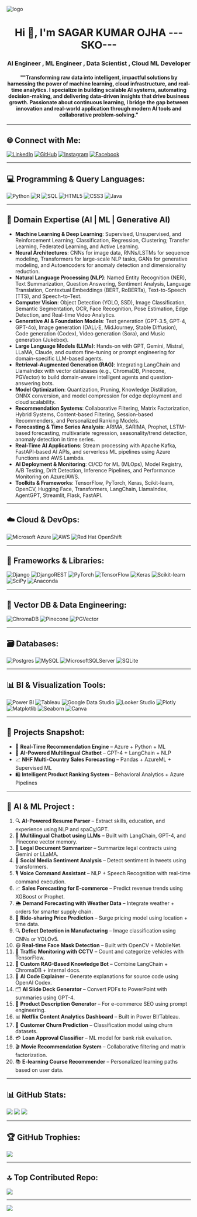 ![logo](https://github.com/Sagar10042002/Sagar10042002/assets/125241597/7bbe52c6-1647-4f3f-af49-5ae3059c8ecb)

<h1 align="center">Hi 👋, I'm SAGAR KUMAR OJHA ---SKO---</h1>
<h3 align="center">AI Engineer , ML Engineer , Data Scientist , Cloud ML Developer</h3>
<h4 align="center">""Transforming raw data into intelligent, impactful solutions by harnessing the power of machine learning, cloud infrastructure, and real-time analytics. I specialize in building scalable AI systems, automating decision-making, and delivering data-driven insights that drive business growth. Passionate about continuous learning, I bridge the gap between innovation and real-world application through modern AI tools and collaborative problem-solving."</h4>

---

## 🌐 Connect with Me:
[![LinkedIn](https://img.shields.io/badge/LinkedIn-%230077B5.svg?logo=linkedin&logoColor=white)](https://linkedin.com/in/sagar-kumar-ojha-594099219) 
[![GitHub](https://img.shields.io/badge/GitHub-%2312100E.svg?logo=github&logoColor=white)](https://github.com/Sagar10042002)
[![Instagram](https://img.shields.io/badge/Instagram-%23E4405F.svg?logo=Instagram&logoColor=white)](https://instagram.com/sagar.ojha.35325) 
[![Facebook](https://img.shields.io/badge/Facebook-%231877F2.svg?logo=Facebook&logoColor=white)](https://www.facebook.com/sagar.ojha.35325?mibextid=ZbWKwL)

---

## 💻 Programming & Query Languages:
![Python](https://img.shields.io/badge/python-3670A0?style=for-the-badge&logo=python&logoColor=ffdd54)
![R](https://img.shields.io/badge/r-%23276DC3.svg?style=for-the-badge&logo=r&logoColor=white)
![SQL](https://img.shields.io/badge/sql-4479A1.svg?style=for-the-badge&logo=database&logoColor=white)
![HTML5](https://img.shields.io/badge/html5-%23E34F26.svg?style=for-the-badge&logo=html5&logoColor=white)
![CSS3](https://img.shields.io/badge/css3-%231572B6.svg?style=for-the-badge&logo=css3&logoColor=white)
![Java](https://img.shields.io/badge/java-%23ED8B00.svg?style=for-the-badge&logo=java&logoColor=white)

---

## 🧠 Domain Expertise (AI | ML | Generative AI)

- **Machine Learning & Deep Learning**: Supervised, Unsupervised, and Reinforcement Learning; Classification, Regression, Clustering; Transfer Learning, Federated Learning, and Active Learning.
- **Neural Architectures**: CNNs for image data, RNNs/LSTMs for sequence modeling, Transformers for large-scale NLP tasks, GANs for generative modeling, and Autoencoders for anomaly detection and dimensionality reduction.
- **Natural Language Processing (NLP)**: Named Entity Recognition (NER), Text Summarization, Question Answering, Sentiment Analysis, Language Translation, Contextual Embeddings (BERT, RoBERTa), Text-to-Speech (TTS), and Speech-to-Text.
- **Computer Vision**: Object Detection (YOLO, SSD), Image Classification, Semantic Segmentation, OCR, Face Recognition, Pose Estimation, Edge Detection, and Real-time Video Analytics.
- **Generative AI & Foundation Models**: Text generation (GPT-3.5, GPT-4, GPT-4o), Image generation (DALL·E, MidJourney, Stable Diffusion), Code generation (Codex), Video generation (Sora), and Music generation (Jukebox).
- **Large Language Models (LLMs)**: Hands-on with GPT, Gemini, Mistral, LLaMA, Claude, and custom fine-tuning or prompt engineering for domain-specific LLM-based agents.
- **Retrieval-Augmented Generation (RAG)**: Integrating LangChain and LlamaIndex with vector databases (e.g., ChromaDB, Pinecone, PGVector) to build domain-aware intelligent agents and question-answering bots.
- **Model Optimization**: Quantization, Pruning, Knowledge Distillation, ONNX conversion, and model compression for edge deployment and cloud scalability.
- **Recommendation Systems**: Collaborative Filtering, Matrix Factorization, Hybrid Systems, Content-based Filtering, Session-based Recommenders, and Personalized Ranking Models.
- **Forecasting & Time Series Analysis**: ARIMA, SARIMA, Prophet, LSTM-based forecasting, multivariate regression, seasonality/trend detection, anomaly detection in time series.
- **Real-Time AI Applications**: Stream processing with Apache Kafka, FastAPI-based AI APIs, and serverless ML pipelines using Azure Functions and AWS Lambda.
- **AI Deployment & Monitoring**: CI/CD for ML (MLOps), Model Registry, A/B Testing, Drift Detection, Inference Pipelines, and Performance Monitoring on Azure/AWS.
- **Toolkits & Frameworks**: TensorFlow, PyTorch, Keras, Scikit-learn, OpenCV, Hugging Face, Transformers, LangChain, LlamaIndex, AgentGPT, Streamlit, Flask, FastAPI.


---

## ☁️ Cloud & DevOps:
![Microsoft Azure](https://img.shields.io/badge/Azure-0072C6?style=for-the-badge&logo=microsoftazure&logoColor=white)
![AWS](https://img.shields.io/badge/AWS-%23FF9900.svg?style=for-the-badge&logo=amazon-aws&logoColor=white)
![Red Hat OpenShift](https://img.shields.io/badge/OpenShift-E00.svg?style=for-the-badge&logo=redhatopenshift&logoColor=white)

---

## 🧰 Frameworks & Libraries:
![Django](https://img.shields.io/badge/Django-%23092E20.svg?style=for-the-badge&logo=django&logoColor=white)
![DjangoREST](https://img.shields.io/badge/Django-REST-ff1709?style=for-the-badge&logo=django&logoColor=white&color=ff1709)
![PyTorch](https://img.shields.io/badge/PyTorch-%23EE4C2C.svg?style=for-the-badge&logo=pytorch&logoColor=white)
![TensorFlow](https://img.shields.io/badge/TensorFlow-%23FF6F00.svg?style=for-the-badge&logo=TensorFlow&logoColor=white)
![Keras](https://img.shields.io/badge/Keras-%23D00000.svg?style=for-the-badge&logo=Keras&logoColor=white)
![Scikit-learn](https://img.shields.io/badge/scikit--learn-%23F7931E.svg?style=for-the-badge&logo=scikit-learn&logoColor=white)
![SciPy](https://img.shields.io/badge/SciPy-%230C55A5.svg?style=for-the-badge&logo=scipy&logoColor=white)
![Anaconda](https://img.shields.io/badge/Anaconda-%2344A833.svg?style=for-the-badge&logo=anaconda&logoColor=white)

---

## 🧠 Vector DB & Data Engineering:
![ChromaDB](https://img.shields.io/badge/ChromaDB-6B4C9A?style=for-the-badge&logo=database&logoColor=white)
![Pinecone](https://img.shields.io/badge/Pinecone-00B8A9?style=for-the-badge&logo=data&logoColor=white)
![PGVector](https://img.shields.io/badge/PGVector-336791?style=for-the-badge&logo=postgresql&logoColor=white)

---

## 🗃️ Databases:
![Postgres](https://img.shields.io/badge/postgres-%23316192.svg?style=for-the-badge&logo=postgresql&logoColor=white)
![MySQL](https://img.shields.io/badge/mysql-%2300f.svg?style=for-the-badge&logo=mysql&logoColor=white)
![MicrosoftSQLServer](https://img.shields.io/badge/Microsoft%20SQL%20Server-CC2927.svg?style=for-the-badge&logo=microsoft%20sql%20server&logoColor=white)
![SQLite](https://img.shields.io/badge/sqlite-%2307405e.svg?style=for-the-badge&logo=sqlite&logoColor=white)

---

## 📊 BI & Visualization Tools:
![Power BI](https://img.shields.io/badge/Power%20BI-F2C811?style=for-the-badge&logo=powerbi&logoColor=black)
![Tableau](https://img.shields.io/badge/Tableau-E97627.svg?style=for-the-badge&logo=tableau&logoColor=white)
![Google Data Studio](https://img.shields.io/badge/Data%20Studio-4285F4.svg?style=for-the-badge&logo=googledatastudio&logoColor=white)
![Looker Studio](https://img.shields.io/badge/Looker%20Studio-1A73E8.svg?style=for-the-badge&logo=looker&logoColor=white)
![Plotly](https://img.shields.io/badge/Plotly-%233F4F75.svg?style=for-the-badge&logo=plotly&logoColor=white)
![Matplotlib](https://img.shields.io/badge/Matplotlib-11557C?style=for-the-badge&logo=python&logoColor=white)
![Seaborn](https://img.shields.io/badge/Seaborn-4B8BBE?style=for-the-badge&logo=python&logoColor=white)
![Canva](https://img.shields.io/badge/Canva-%2300C4CC.svg?style=for-the-badge&logo=Canva&logoColor=white)

---

## 🧪 Projects Snapshot:
- 🔧 **Real-Time Recommendation Engine** – Azure + Python + ML  
- 🤖 **AI-Powered Multilingual Chatbot** – GPT-4 + LangChain + NLP  
- 📈 **NHF Multi-Country Sales Forecasting** – Pandas + AzureML + Supervised ML  
- 🛍️ **Intelligent Product Ranking System** – Behavioral Analytics + Azure Pipelines

---

## 🚀 AI & ML Project :

1. 🔍 **AI-Powered Resume Parser** – Extract skills, education, and experience using NLP and spaCy/GPT.
2. 🤖 **Multilingual Chatbot using LLMs** – Built with LangChain, GPT-4, and Pinecone vector memory.
3. 📜 **Legal Document Summarizer** – Summarize legal contracts using Gemini or LLaMA.
4. 💬 **Social Media Sentiment Analysis** – Detect sentiment in tweets using transformers.
5. 🎙️ **Voice Command Assistant** – NLP + Speech Recognition with real-time command execution.
6. 📈 **Sales Forecasting for E-commerce** – Predict revenue trends using XGBoost or Prophet.
7. 🌦️ **Demand Forecasting with Weather Data** – Integrate weather + orders for smarter supply chain.
8. 🚕 **Ride-sharing Price Prediction** – Surge pricing model using location + time data.
9. 🔍 **Defect Detection in Manufacturing** – Image classification using CNNs or YOLOv5.
10. 😷 **Real-time Face Mask Detection** – Built with OpenCV + MobileNet.
11. 🚗 **Traffic Monitoring with CCTV** – Count and categorize vehicles with TensorFlow.
12. 🧠 **Custom RAG-Based Knowledge Bot** – Combine LangChain + ChromaDB + internal docs.
13. 🧾 **AI Code Explainer** – Generate explanations for source code using OpenAI Codex.
14. 🗂️ **AI Slide Deck Generator** – Convert PDFs to PowerPoint with summaries using GPT-4.
15. 🛒 **Product Description Generator** – For e-commerce SEO using prompt engineering.
16. 📊 **Netflix Content Analytics Dashboard** – Built in Power BI/Tableau.
17. 👋 **Customer Churn Prediction** – Classification model using churn datasets.
18. 💳 **Loan Approval Classifier** – ML model for bank risk evaluation.
19. 🎬 **Movie Recommendation System** – Collaborative filtering and matrix factorization.
20. 📚 **E-learning Course Recommender** – Personalized learning paths based on user data.

---

## 📊 GitHub Stats:
![](https://github-readme-stats.vercel.app/api?username=Sagar10042002&theme=dark&hide_border=false&include_all_commits=true&count_private=true)
![](https://github-readme-streak-stats.herokuapp.com/?user=Sagar10042002&theme=dark&hide_border=false)
![](https://github-readme-stats.vercel.app/api/top-langs/?username=Sagar10042002&theme=dark&hide_border=false&layout=compact)

---

## 🏆 GitHub Trophies:
![](https://github-profile-trophy.vercel.app/?username=Sagar10042002&theme=radical&no-frame=false&no-bg=false&margin-w=4)

---

## 🔝 Top Contributed Repo:
![](https://github-contributor-stats.vercel.app/api?username=Sagar10042002&limit=5&theme=nord&combine_all_yearly_contributions=true)

---

[![](https://visitcount.itsvg.in/api?id=Sagar10042002&icon=1&color=0)](https://visitcount.itsvg.in)

<!-- Made with ❤️ by SAGAR using GPRM: https://gprm.itsvg.in -->
